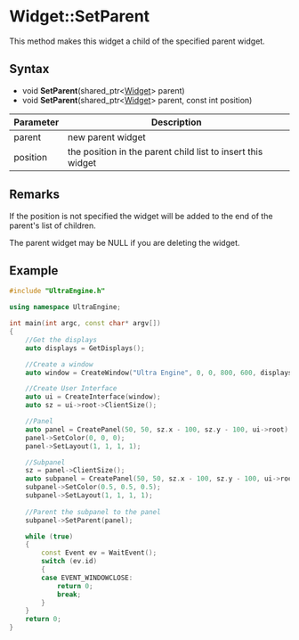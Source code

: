 # Widget::SetParent

This method makes this widget a child of the specified parent widget.

## Syntax

- void **SetParent**(shared_ptr<[Widget](Widget.md)\> parent)
- void **SetParent**(shared_ptr<[Widget](Widget.md)\> parent, const int position)

| Parameter | Description |
| --- | --- |
| parent | new parent widget |
| position | the position in the parent child list to insert this widget |

## Remarks
If the position is not specified the widget will be added to the end of the parent's list of children.

The parent widget may be NULL if you are deleting the widget.

## Example

```c++
#include "UltraEngine.h"

using namespace UltraEngine;

int main(int argc, const char* argv[])
{
    //Get the displays
    auto displays = GetDisplays();

    //Create a window
    auto window = CreateWindow("Ultra Engine", 0, 0, 800, 600, displays[0], WINDOW_TITLEBAR | WINDOW_RESIZABLE);

    //Create User Interface
    auto ui = CreateInterface(window);
    auto sz = ui->root->ClientSize();

    //Panel
    auto panel = CreatePanel(50, 50, sz.x - 100, sz.y - 100, ui->root);
    panel->SetColor(0, 0, 0);
    panel->SetLayout(1, 1, 1, 1);

    //Subpanel
    sz = panel->ClientSize();
    auto subpanel = CreatePanel(50, 50, sz.x - 100, sz.y - 100, ui->root);
    subpanel->SetColor(0.5, 0.5, 0.5);
    subpanel->SetLayout(1, 1, 1, 1);
    
    //Parent the subpanel to the panel
    subpanel->SetParent(panel);

    while (true)
    {
        const Event ev = WaitEvent();
        switch (ev.id)
        {
        case EVENT_WINDOWCLOSE:
            return 0;
            break;
        }
    }
    return 0;
}
```
